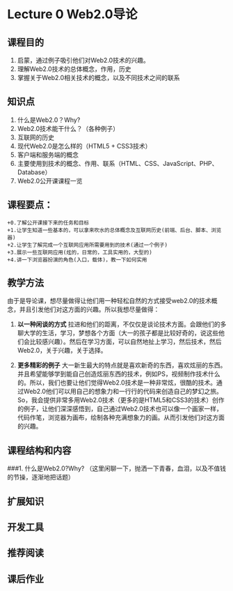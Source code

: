Lecture 0 Web2.0导论
============
## 课程目的
1. 启蒙，通过例子吸引他们对Web2.0技术的兴趣。
2. 理解Web2.0技术的总体概念，作用，历史
3. 掌握关于Web2.0相关技术的概念，以及不同技术之间的联系

## 知识点
1. 什么是Web2.0？Why?
2. Web2.0技术能干什么？（各种例子）
3. 互联网的历史
4. 现代Web2.0是怎么样的（HTML5 + CSS3技术）
5. 客户端和服务端的概念
6. 主要使用到技术的概念、作用、联系（HTML、CSS、JavaScript、PHP、Database）
7. Web2.0公开课课程一览

## 课程要点：
	+0.了解公开课接下来的任务和目标
	+1.让学生知道一些基本的，可以拿来吹水的总体概念及互联网历史(前端、后台、脚本、浏览器)
	+2.让学生了解完成一个互联网应用所需要用到的技术(通过一个例子)
	+3.展示一些互联网应用(炫的，日常的，工具实用的，大型的)
	+4.讲一下浏览器扮演的角色(入口，载体)，教一下如何实用


## 教学方法
由于是导论课，想尽量做得让他们用一种轻松自然的方式接受web2.0的技术概念，并且引发他们对这方面的兴趣。所以我想尽量做得：

1. **以一种闲谈的方式** 拉进和他们的距离，不仅仅是谈论技术方面。会跟他们的多聊大学的生活，学习，梦想各个方面（大一的孩子都是比较好奇的，说这些他们会比较感兴趣）。然后在学习方面，可以自然地扯上学习，然后技术，然后Web2.0，关于兴趣，关于选择。

2. **更多精彩的例子** 大一新生最大的特点就是喜欢新奇的东西，喜欢炫丽的东西。并且希望能够学到能自己创造炫丽东西的技术，例如PS，视频制作技术什么的。所以，我们也要让他们觉得Web2.0技术是一种非常炫，很酷的技术。通过Web2.0他们可以用自己的想象力和一行行的代码来创造自己的梦幻之旅。So，我会提供非常多用Web2.0技术（更多的是HTML5和CSS3的技术）创作的例子，让他们深深感悟到，自己通过Web2.0技术也可以像一个画家一样，代码作笔，浏览器为画布，绘制各种充满想象力的画。从而引发他们对这方面的兴趣。

## 课程结构和内容

###1.  什么是Web2.0?Why?
（这里闲聊一下，抛洒一下青春，血泪，以及不值钱的节操，逐渐地把话题）

## 扩展知识

## 开发工具

## 推荐阅读

## 课后作业

